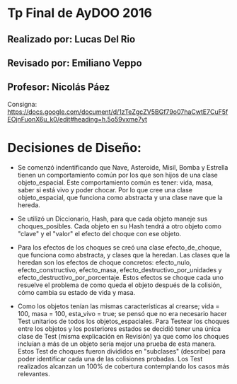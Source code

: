 # Tp Final de AyDOO 2016

## Realizado por: Lucas Del Rio

## Revisado por: Emiliano Veppo

## Profesor: Nicolás Páez

Consigna: https://docs.google.com/document/d/1zTeZgcZV5BGf79o07haCwtE7CuF5fEOjnFuonX6u_k0/edit#heading=h.5o59vxme7yt

# Decisiones de Diseño:

* Se comenzó indentificando que Nave, Asteroide, Misil, Bomba y Estrella tienen un comportamiento común por los que son hijos
de una clase objeto_espacial. Este comportamiento común es tener: vida, masa, saber si está vivo y poder chocar.
Por lo que cree una clase objeto_espacial, que funciona como abstracta y una clase nave que la hereda.

* Se utilizó un Diccionario, Hash, para que cada objeto maneje sus choques_posibles.
Cada objeto en su Hash tendrá a otro objeto como "clave" y el "valor" el efecto del choque con ese objeto.

* Para los efectos de los choques se creó una clase efecto_de_choque, que funciona como abstracta, y clases que la heredan.
Las clases que la heredan son los efectos de choque concretos: efecto_nulo, efecto_constructivo, efecto_masa, 
efecto_destructivo_por_unidades y efecto_destructivo_por_porcentaje. Estos efectos se choque cada uno resuelve el problema
de como queda el objeto después de la colisión, cómo cambia su estado de vida y masa.


* Como los objetos tenían las mismas características al crearse; vida = 100, masa = 100, esta_vivo = true; se pensó que 
no era necesario hacer Test unitarios de todos los objetos_espaciales. 
Para Testear los choques entre los objetos y los posteriores estados se decidió tener una única clase de Test 
(misma explicación en Revisión) ya que como los choques incluían a más de un objeto sería mejor una prueba de esta manera.
Estos Test de choques fueron divididos en "subclases" (describe) para poder identificar cada una de las colisiones 
probadas.
Los Test realizados alcanzan un 100% de cobertura contemplando los casos más relevantes.
